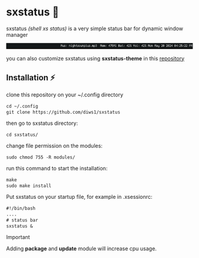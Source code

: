# sxstatus 💬
sxstatus <i>(shell xs status)</i> is a very simple status bar for dynamic window manager

![sxstatus](https://github.com/diws1/sxstatus/blob/main/screenshots/sxstatus.png)

you can also customize sxstatus using <b>sxstatus-theme</b> in this [repository](https://github.com/diws1/sxstatus-theme)

## Installation ⚡
clone this repository on your ~/.config directory
```
cd ~/.config
git clone https://github.com/diws1/sxstatus
```
then go to sxstatus directory:
```
cd sxstatus/
```
change file permission on the modules:
```
sudo chmod 755 -R modules/
```
run this command to start the installation:
```
make
sudo make install
```
Put sxstatus on your startup file, for example in .xsessionrc:
```
#!/bin/bash
....
# status bar
sxstatus &
```

>[!IMPORTANT]
> Adding <b>package</b> and <b>update</b> module will increase cpu usage.
